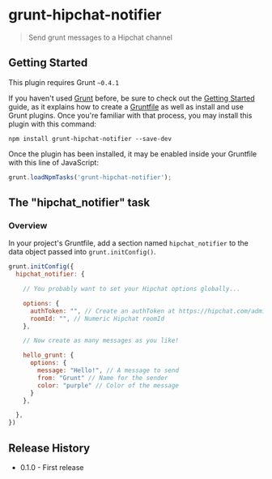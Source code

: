 # grunt-hipchat-notifier

> Send grunt messages to a Hipchat channel

## Getting Started
This plugin requires Grunt `~0.4.1`

If you haven't used [Grunt](http://gruntjs.com/) before, be sure to check out the [Getting Started](http://gruntjs.com/getting-started) guide, as it explains how to create a [Gruntfile](http://gruntjs.com/sample-gruntfile) as well as install and use Grunt plugins. Once you're familiar with that process, you may install this plugin with this command:

```shell
npm install grunt-hipchat-notifier --save-dev
```

Once the plugin has been installed, it may be enabled inside your Gruntfile with this line of JavaScript:

```js
grunt.loadNpmTasks('grunt-hipchat-notifier');
```

## The "hipchat_notifier" task

### Overview
In your project's Gruntfile, add a section named `hipchat_notifier` to the data object passed into `grunt.initConfig()`.

```js
grunt.initConfig({
  hipchat_notifier: {

    // You probably want to set your Hipchat options globally...

    options: {
      authToken: "", // Create an authToken at https://hipchat.com/admin/api
      roomId: "", // Numeric Hipchat roomId
    },

    // Now create as many messages as you like!

    hello_grunt: {
      options: {
        message: "Hello!", // A message to send
        from: "Grunt" // Name for the sender
        color: "purple" // Color of the message
      }
    },

  },
})
```

## Release History

* 0.1.0 - First release

